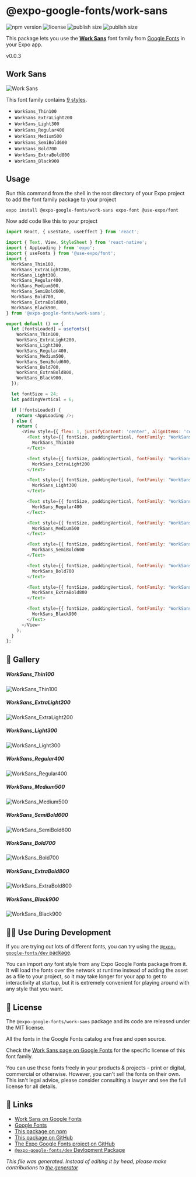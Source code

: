 # @expo-google-fonts/work-sans

![npm version](https://flat.badgen.net/npm/v/@expo-google-fonts/work-sans)
![license](https://flat.badgen.net/github/license/expo/google-fonts)
![publish size](https://flat.badgen.net/packagephobia/install/@expo-google-fonts/work-sans)
![publish size](https://flat.badgen.net/packagephobia/publish/@expo-google-fonts/work-sans)

This package lets you use the [**Work Sans**](https://fonts.google.com/specimen/Work+Sans) font family from [Google Fonts](https://fonts.google.com/) in your Expo app.

v0.0.3

## Work Sans

![Work Sans](./font-family.png)

This font family contains [9 styles](#gallery).

- `WorkSans_Thin100`
- `WorkSans_ExtraLight200`
- `WorkSans_Light300`
- `WorkSans_Regular400`
- `WorkSans_Medium500`
- `WorkSans_SemiBold600`
- `WorkSans_Bold700`
- `WorkSans_ExtraBold800`
- `WorkSans_Black900`

## Usage

Run this command from the shell in the root directory of your Expo project to add the font family package to your project
```sh
expo install @expo-google-fonts/work-sans expo-font @use-expo/font
```

Now add code like this to your project
```js
import React, { useState, useEffect } from 'react';

import { Text, View, StyleSheet } from 'react-native';
import { AppLoading } from 'expo';
import { useFonts } from '@use-expo/font';
import {
  WorkSans_Thin100,
  WorkSans_ExtraLight200,
  WorkSans_Light300,
  WorkSans_Regular400,
  WorkSans_Medium500,
  WorkSans_SemiBold600,
  WorkSans_Bold700,
  WorkSans_ExtraBold800,
  WorkSans_Black900,
} from '@expo-google-fonts/work-sans';

export default () => {
  let [fontsLoaded] = useFonts({
    WorkSans_Thin100,
    WorkSans_ExtraLight200,
    WorkSans_Light300,
    WorkSans_Regular400,
    WorkSans_Medium500,
    WorkSans_SemiBold600,
    WorkSans_Bold700,
    WorkSans_ExtraBold800,
    WorkSans_Black900,
  });

  let fontSize = 24;
  let paddingVertical = 6;

  if (!fontsLoaded) {
    return <AppLoading />;
  } else {
    return (
      <View style={{ flex: 1, justifyContent: 'center', alignItems: 'center' }}>
        <Text style={{ fontSize, paddingVertical, fontFamily: 'WorkSans_Thin100' }}>
          WorkSans_Thin100
        </Text>

        <Text style={{ fontSize, paddingVertical, fontFamily: 'WorkSans_ExtraLight200' }}>
          WorkSans_ExtraLight200
        </Text>

        <Text style={{ fontSize, paddingVertical, fontFamily: 'WorkSans_Light300' }}>
          WorkSans_Light300
        </Text>

        <Text style={{ fontSize, paddingVertical, fontFamily: 'WorkSans_Regular400' }}>
          WorkSans_Regular400
        </Text>

        <Text style={{ fontSize, paddingVertical, fontFamily: 'WorkSans_Medium500' }}>
          WorkSans_Medium500
        </Text>

        <Text style={{ fontSize, paddingVertical, fontFamily: 'WorkSans_SemiBold600' }}>
          WorkSans_SemiBold600
        </Text>

        <Text style={{ fontSize, paddingVertical, fontFamily: 'WorkSans_Bold700' }}>
          WorkSans_Bold700
        </Text>

        <Text style={{ fontSize, paddingVertical, fontFamily: 'WorkSans_ExtraBold800' }}>
          WorkSans_ExtraBold800
        </Text>

        <Text style={{ fontSize, paddingVertical, fontFamily: 'WorkSans_Black900' }}>
          WorkSans_Black900
        </Text>
      </View>
    );
  }
};

```

## 🔡 Gallery

##### WorkSans_Thin100
![WorkSans_Thin100](./54ff7c3cb9bfd181e1d18d089ab9bba3059dd6f49d35bfde19c23e0920ec6f2c.ttf.png)

##### WorkSans_ExtraLight200
![WorkSans_ExtraLight200](./1fa02ec2601b669a35f4c2d946f2e52353bcf619ad2a080c8786f607f013359c.ttf.png)

##### WorkSans_Light300
![WorkSans_Light300](./63d2d7d98c9844e182c80865616936a3c0e95d9c9b7097e09401ccc07723afa7.ttf.png)

##### WorkSans_Regular400
![WorkSans_Regular400](./cf9e214b6a140d6d260a7a91283acecf80168bd0b46628222447e9b5e01300a2.ttf.png)

##### WorkSans_Medium500
![WorkSans_Medium500](./1ca28e13541a38be971563ecc74ed68ad07134d3ea3afe92a9c120783868b69d.ttf.png)

##### WorkSans_SemiBold600
![WorkSans_SemiBold600](./a7415d89db9339059ee631263f3cd47af702c172d1b020fa359df0e5a4930e6b.ttf.png)

##### WorkSans_Bold700
![WorkSans_Bold700](./d41209fc541bdf9f9bac4659e46565edc93459f6c6f7213015af82b7d3e7e00b.ttf.png)

##### WorkSans_ExtraBold800
![WorkSans_ExtraBold800](./c9cca774aabfe453b9c2759953dedeb20f16d6eb28c0ba7690a170580c338d72.ttf.png)

##### WorkSans_Black900
![WorkSans_Black900](./7cdc1c327ea835b192ef17b0f0bff1a16fc58f8ab00bc318b41912f4758b2905.ttf.png)


## 👩‍💻 Use During Development

If you are trying out lots of different fonts, you can try using the [`@expo-google-fonts/dev` package](https://github.com/expo/google-fonts/tree/master/font-packages/dev#readme).

You can import *any* font style from any Expo Google Fonts package from it. It will load the fonts
over the network at runtime instead of adding the asset as a file to your project, so it may take longer
for your app to get to interactivity at startup, but it is extremely convenient
for playing around with any style that you want.

## 📖 License

The `@expo-google-fonts/work-sans` package and its code are released under the MIT license.

All the fonts in the Google Fonts catalog are free and open source.

Check the [Work Sans page on Google Fonts](https://fonts.google.com/specimen/Work+Sans) for the specific license of this font family.

You can use these fonts freely in your products & projects - print or digital, commercial or otherwise. However, you can't sell the fonts on their own. This isn't legal advice, please consider consulting a lawyer and see the full license for all details.

## 🔗 Links

- [Work Sans on Google Fonts](https://fonts.google.com/specimen/Work+Sans)
- [Google Fonts](https://fonts.google.com/)
- [This package on npm](https://www.npmjs.com/package/@expo-google-fonts/work-sans)
- [This package on GitHub](https://github.com/expo/google-fonts/tree/master/font-packages/work-sans)
- [The Expo Google Fonts project on GitHub](https://github.com/expo/google-fonts)
- [`@expo-google-fonts/dev` Devlopment Package](https://github.com/expo/google-fonts/tree/master/font-packages/dev)


*This file was generated. Instead of editing it by head, please make contributions to [the generator](https://github.com/expo/google-fonts/tree/master/packages/generator)*

